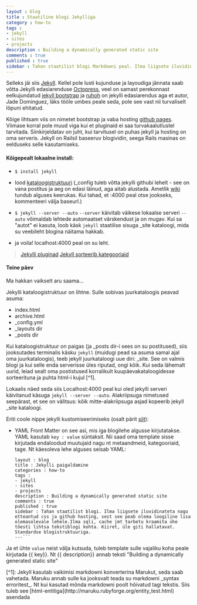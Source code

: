 ```yaml
---
layout : blog
title : Staatiline blogi Jekylliga
category : how-to
tags :
- jekyll
- sites
- projects
description : Building a dynamically generated static site
comments : true
published : true
sidebar : Tahan staatilist blogi Markdowni peal. Ilma liigsete iluvidinateta nagu etteantud css ja github hosting, sest see peab olema loogiline lisa olemasolevale lehele.Ilma andmebaasi, cache jmt tarbetu kraamita ühe tõesti lihtsa tekstiblogi kohta. Kiiret, üle giti või rsynci hallatavat. Standardse blogistruktuuriga. Tagid, kategooriad, arhiiv ja otsing peavad olema, pilte pole tarvis. Blogiuuendused peavad käima ühe näpuliigutusega, üle giti või rsynci. Koodisnippeteid peab saama ladusalt esitada.
---
```


Selleks jäi siis [Jekyll](https://github.com/mojombo/jekyll). Kellel pole lusti kujunduse ja layoudiga jännata saab võtta Jekylli edasiarenduse [Octopress](http://octopress.org/), veel on samast perekonnast eelkujundatud [jekyll bootstrap](http://jekyllbootstrap.com/) ja [ruhoh](http://ruhoh.com/) on jekylli edasiarendus aga et autor, Jade Dominguez, läks tööle umbes peale seda, pole see vast nii turvaliselt lõpuni ehitatud. 

Kõige lihtsam viis on nimetet bootstrap ja vaba hosting [github pages](http://pages.github.com/). Viimase korral pole muud viga kui et pluginaid ei saa turvakaalutlustel tarvitada. Siinkirjeldatav on juht, kui tarvitusel on puhas jekyll ja hosting on oma serveris. Jekyll on Railsil baseeruv blogividin, seega Rails masinas on eelduseks selle kasutamiseks.

#### Kõigepealt lokaalne install:

-  `$ install jekyll` 
	
-  lood [kataloogistruktuuri](http://ostatic.com/blog/build-your-site-with-jekyll) (&#95;config tuleb võtta jekylli githubi lehelt - see on vana postitus ja aeg on edasi läinud, aga aitab alustada. Ametlik [wiki](https://github.com/mojombo/jekyll/wiki/Usage) tundub alguses keerukas. Kui tahad, et :4000 peal otse jookseks, kommenteeri välja baseurl.)
	
-  `$ jekyll --server --auto` 
	`--server` käivitab väikese lokaalse serveri `--auto` võimaldab lehtede automaatset värskendust ja on mugav. Kui sa "autot" ei kasuta, loob käsk `jekyll` staatilise sisuga &#95;site kataloogi, mida su veebileht blogina näitama hakkab. 
	
- ja voila! localhost:4000 peal on su leht.


> [Jekylli pluginad](https://github.com/mojombo/jekyll/wiki/plugins)
> [Jekyll sorteerib kategooriaid](http://dseifried.wordpress.com/2011/11/25/jekyll-yaml-front-matter-and-the-liquid-templating-system/)

#### Teine päev
Ma hakkan vaikselt aru saama...

Jekylli kataloogistruktuur on lihtne. Sulle sobivas juurkataloogis peavad asuma:
- index.html 
- archive.html
- &#95;config.yml
- &#95;layouts dir
- &#95;posts dir

Kui kataloogistruktuur on paigas (ja &#95;posts dir-i sees on su postitused), siis jooksutades 
terminalis käsku `jekyll` (muidugi pead sa asuma samal ajal oma juurkataloogis), teeb jekyll juurkataloogi uue diri: &#95;site. See on valmis blogi ja kui selle enda serverisse üles riputad, ongi kõik. Kui seda lähemalt uurid, leiad sealt oma postistused korralikult kuupäevakataloogidesse sorteerituna ja puhta html-i kujul [^1]. 

Lokaalis näed seda siis Localhost:4000 peal kui oled jekylli serveri käivitanud käsuga `jekyll --server --auto`. Alakriipsuga nimetused seepärast, et see on välitsus: kõik mitte-alakriipsuga asjad kopeerib jekyll &#95;site kataloogi.

Eriti coole nippe jekylli kustomiseerimiseks (osalt pärit [siit](http://www.kinnetica.com/2011/04/17/jekyll-tips-and-tricks/)):
- YAML Front Matter on see asi, mis iga blogilehe algusse kirjutatakse. YAML kasutab `key : value` süntaksit. Nii saad oma template sisse kirjutada endaloodud muutujaid nagu nt metaandmeid, kategooriaid, tage. Nt käesoleva lehe alguses seisab YAML:
	```---
	layout : blog
	title : Jekylli paigaldamine
	categories : how-to
	tags :
	- jekyll
	- sites
	- projects
	description : Building a dynamically generated static site
	comments : true
	published : true
	sidebar : Tahan staatilist blogi. Ilma liigsete iluvidinateta nagu etteantud css ja github hosting, sest see peab olema loogiline lisa olemasolevale lehele.Ilma sqli, cache jmt tarbetu kraamita ühe tõesti lihtsa tekstiblogi kohta. Kiiret, üle giti hallatavat. Standardse blogistruktuuriga.
	---``` 
Ja et ühte `value` neist välja kutsuda, tuleb template sulle vajaliku koha peale kirjutada &#123;&#123; key&#125;&#125;. Nt &#123;&#123; description&#125;&#125; annab teksti "Building a dynamically generated static site" 

<div class="last_tweets">
[^1]: Jekyll kasutab vaikimisi markdowni konverterina Marukut, seda saab vahetada. Maruku annab sulle ka jooksvalt teada su markdowni _syntax erroritest_. Nt kui kasutad mõnda markdowni poolt hõivatud tagi tekstis. Siis tuleb see [html-entitiga](http://maruku.rubyforge.org/entity_test.html) asendada
</div>